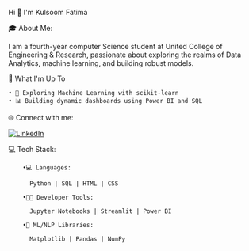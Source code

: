  Hi 👋 I'm Kulsoom Fatima
				
🎓 About Me:

I am a fourth-year computer Science student at United College of Engineering & Research, passionate about exploring the realms of Data Analytics, machine learning, and building robust models.

🚀 What I'm Up To

	• 🤖 Exploring Machine Learning with scikit-learn
	• 📊 Building dynamic dashboards using Power BI and SQL

🌐 Connect with me:

 [![LinkedIn](https://img.shields.io/badge/-LinkedIn-blue?style=for-the-badge&logo=linkedin&logoColor=white)](https://www.linkedin.com/in/kulsoom-fatima-5b4205362/) 
 
💻 Tech Stack:

        •💻 Languages:

          Python | SQL | HTML | CSS

        •👩‍💻 Developer Tools:

          Jupyter Notebooks | Streamlit | Power BI

        •🧠 ML/NLP Libraries:

          Matplotlib | Pandas | NumPy

        





